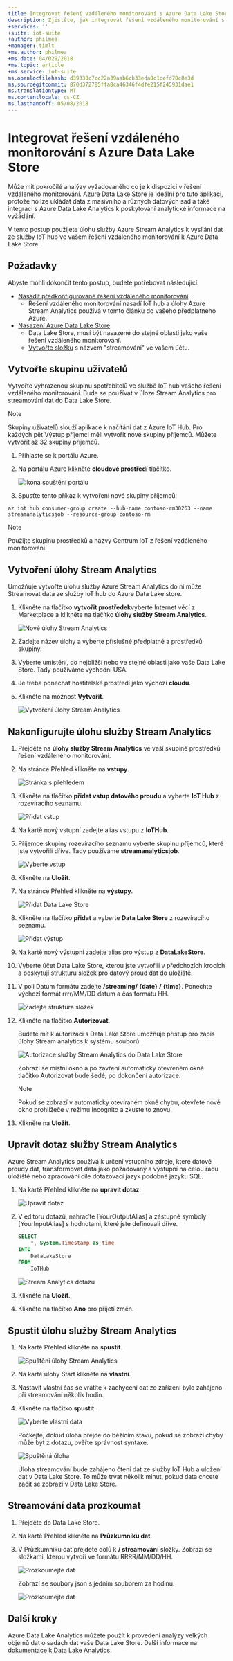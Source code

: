 ```yaml
---
title: Integrovat řešení vzdáleného monitorování s Azure Data Lake Store | Microsoft Docs
description: Zjistěte, jak integrovat řešení vzdáleného monitorování s Azure Data Lake Store pomocí úlohu služby Azure Stream Analytics.
+services: ''
+suite: iot-suite
+author: philmea
+manager: timlt
+ms.author: philmea
+ms.date: 04/029/2018
+ms.topic: article
+ms.service: iot-suite
ms.openlocfilehash: d39330c7cc22a39aab6cb33eda0c1cefd70c8e3d
ms.sourcegitcommit: 870d372785ffa8ca46346f4dfe215f245931dae1
ms.translationtype: MT
ms.contentlocale: cs-CZ
ms.lasthandoff: 05/08/2018
---
```

# <a name="integrate-the-remote-monitoring-solution-with-azure-data-lake-store"></a>Integrovat řešení vzdáleného monitorování s Azure Data Lake Store

Může mít pokročilé analýzy vyžadovaného co je k dispozici v řešení vzdáleného monitorování. Azure Data Lake Store je ideální pro tuto aplikaci, protože ho lze ukládat data z masivního a různých datových sad a také integraci s Azure Data Lake Analytics k poskytování analytické informace na vyžádání.

V tento postup použijete úlohu služby Azure Stream Analytics k vysílání dat ze služby IoT hub ve vašem řešení vzdáleného monitorování k Azure Data Lake Store.

## <a name="prerequisites"></a>Požadavky

Abyste mohli dokončit tento postup, budete potřebovat následující:

* [Nasadit předkonfigurované řešení vzdáleného monitorování](iot-suite-remote-monitoring-deploy.md).
  * Řešení vzdáleného monitorování nasadí IoT hub a úlohy Azure Stream Analytics používá v tomto článku do vašeho předplatného Azure.
* [Nasazení Azure Data Lake Store](/data-lake-store/data-lake-store-get-started-portal.md)
  * Data Lake Store, musí být nasazené do stejné oblasti jako vaše řešení vzdáleného monitorování.
  * [Vytvořte složku](/data-lake-store/data-lake-store-get-started-portal.md#createfolder) s názvem "streamování" ve vašem účtu.

## <a name="create-a-consumer-group"></a>Vytvořte skupinu uživatelů

Vytvořte vyhrazenou skupinu spotřebitelů ve službě IoT hub vašeho řešení vzdáleného monitorování. Bude se používat v úloze Stream Analytics pro streamování dat do Data Lake Store.

> [!NOTE]
> Skupiny uživatelů slouží aplikace k načítání dat z Azure IoT Hub. Pro každých pět Výstup příjemci měli vytvořit nové skupiny příjemců. Můžete vytvořit až 32 skupiny příjemců.

1. Přihlaste se k portálu Azure.

1. Na portálu Azure klikněte **cloudové prostředí** tlačítko.

    ![Ikona spuštění portálu](media/iot-suite-integrate-data-lake/portal-launch-icon.png)

1. Spusťte tento příkaz k vytvoření nové skupiny příjemců:

```azurecli-interactive
az iot hub consumer-group create --hub-name contoso-rm30263 --name streamanalyticsjob --resource-group contoso-rm
```

> [!NOTE]
> Použijte skupinu prostředků a názvy Centrum IoT z řešení vzdáleného monitorování.

## <a name="create-stream-analytics-job"></a>Vytvoření úlohy Stream Analytics

Umožňuje vytvořte úlohu služby Azure Stream Analytics do ní může Streamovat data ze služby IoT hub do Azure Data Lake store.

1. Klikněte na tlačítko **vytvořit prostředek**vyberte Internet věcí z Marketplace a klikněte na tlačítko **úlohy služby Stream Analytics**.

    ![Nové úlohy Stream Analytics](media/iot-suite-integrate-data-lake/new-stream-analytics-job.png)

1. Zadejte název úlohy a vyberte příslušné předplatné a prostředků skupiny.

1. Vyberte umístění, do nejbližší nebo ve stejné oblasti jako vaše Data Lake Store. Tady používáme východní USA.

1. Je třeba ponechat hostitelské prostředí jako výchozí **cloudu**.

1. Klikněte na možnost **Vytvořit**.

    ![Vytvoření úlohy Stream Analytics](media/iot-suite-integrate-data-lake/create-stream-analytics-job.png)

## <a name="configure-the-stream-analytics-job"></a>Nakonfigurujte úlohu služby Stream Analytics

1. Přejděte na **úlohy služby Stream Analytics** ve vaší skupině prostředků řešení vzdáleného monitorování.

1. Na stránce Přehled klikněte na **vstupy**.

    ![Stránka s přehledem](media/iot-suite-integrate-data-lake/stream-analytics-overview.png)

1. Klikněte na tlačítko **přidat vstup datového proudu** a vyberte **IoT Hub** z rozevíracího seznamu.

    ![Přidat vstup](media/iot-suite-integrate-data-lake/stream-analytics-add-input.png)

1. Na kartě nový vstupní zadejte alias vstupu z **IoTHub**.

1. Příjemce skupiny rozevíracího seznamu vyberte skupinu příjemců, které jste vytvořili dříve. Tady používáme **streamanalyticsjob**.

    ![Vyberte vstup](media/iot-suite-integrate-data-lake/stream-analytics-new-input.png)

1. Klikněte na **Uložit**.

1. Na stránce Přehled klikněte na **výstupy**.

    ![Přidat Data Lake Store](media/iot-suite-integrate-data-lake/stream-analytics-overview-2.png)

1. Klikněte na tlačítko **přidat** a vyberte **Data Lake Store** z rozevíracího seznamu.

    ![Přidat výstup](media/iot-suite-integrate-data-lake/stream-analytics-output.png)

1. Na kartě nový výstupní zadejte alias pro výstup z **DataLakeStore**.

1. Vyberte účet Data Lake Store, kterou jste vytvořili v předchozích krocích a poskytují strukturu složek pro datový proud dat do úložiště.

1. V poli Datum formátu zadejte **/streaming/ {date} / {time}**. Ponechte výchozí formát rrrr/MM/DD datum a čas formátu HH.

    ![Zadejte struktura složek](media/iot-suite-integrate-data-lake/stream-analytics-new-output.png)

1. Klikněte na tlačítko **Autorizovat**.

    Budete mít k autorizaci s Data Lake Store umožňuje přístup pro zápis úlohy Stream analytics k systému souborů.

    ![Autorizace služby Stream Analytics do Data Lake Store](media/iot-suite-integrate-data-lake/stream-analytics-out-authorize.png)

    Zobrazí se místní okno a po zavření automaticky otevřeném okně tlačítko Autorizovat bude šedé, po dokončení autorizace.

    > [!NOTE]
    > Pokud se zobrazí v automaticky otevíraném okně chybu, otevřete nové okno prohlížeče v režimu Incognito a zkuste to znovu.

1. Klikněte na **Uložit**.

## <a name="edit-the-stream-analytics-query"></a>Upravit dotaz služby Stream Analytics

Azure Stream Analytics používá k určení vstupního zdroje, které datové proudy dat, transformovat data jako požadovaný a výstupní na celou řadu úložiště nebo zpracování cíle dotazovací jazyk podobné jazyku SQL.

1. Na kartě Přehled klikněte na **upravit dotaz**.

    ![Upravit dotaz](media/iot-suite-integrate-data-lake/stream-analytics-edit-query.png)

1. V editoru dotazů, nahraďte [YourOutputAlias] a zástupné symboly [YourInputAlias] s hodnotami, které jste definovali dříve.

    ```sql
    SELECT
        *, System.Timestamp as time
    INTO
        DataLakeStore
    FROM
        IoTHub
    ```

    ![Stream Analytics dotazu](media/iot-suite-integrate-data-lake/stream-analytics-query.png)

1. Klikněte na **Uložit**.
1. Klikněte na tlačítko **Ano** pro přijetí změn.

## <a name="start-the-stream-analytics-job"></a>Spustit úlohu služby Stream Analytics

1. Na kartě Přehled klikněte na **spustit**.

    ![Spuštění úlohy Stream Analytics](media/iot-suite-integrate-data-lake/stream-analytics-start.png)

1. Na kartě úlohy Start klikněte na **vlastní**.

1. Nastavit vlastní čas se vrátíte k zachycení dat ze zařízení bylo zahájeno při streamování několik hodin.

1. Klikněte na tlačítko **spustit**.

    ![Vyberte vlastní data](media/iot-suite-integrate-data-lake/stream-analytics-start-custom.png)

    Počkejte, dokud úloha přejde do běžícím stavu, pokud se zobrazí chyby může být z dotazu, ověřte správnost syntaxe.

    ![Spuštěná úloha](media/iot-suite-integrate-data-lake/stream-analytics-running.png)

    Úloha streamování bude zahájeno čtení dat ze služby IoT Hub a uložení dat v Data Lake Store. To může trvat několik minut, pokud data chcete začít se zobrazí v Data Lake Store.

## <a name="explore-the-streaming-data"></a>Streamování data prozkoumat

1. Přejděte do Data Lake Store.

1. Na kartě Přehled klikněte na **Průzkumníku dat**.

1. V Průzkumníku dat přejdete dolů k **/ streamování** složky. Zobrazí se složkami, kterou vytvoří ve formátu RRRR/MM/DD/HH.

    ![Prozkoumejte dat](media/iot-suite-integrate-data-lake/data-lake-store-data-explorer.png)

    Zobrazí se soubory json s jedním souborem za hodinu.

    ![Prozkoumejte dat](media/iot-suite-integrate-data-lake/data-lake-store-file-preview.png)

## <a name="next-steps"></a>Další kroky

Azure Data Lake Analytics můžete použít k provedení analýzy velkých objemů dat o sadách dat vaše Data Lake Store. Další informace na [dokumentace k Data Lake Analytics](https://docs.microsoft.com/en-us/azure/data-lake-analytics).
